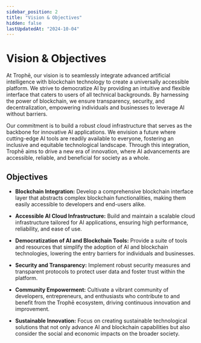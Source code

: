 ```yaml
---
sidebar_position: 2
title: "Vision & Objectives"
hidden: false
lastUpdatedAt: "2024-10-04"
---
```


# Vision & Objectives

At Trophē, our vision is to seamlessly integrate advanced artificial intelligence with blockchain technology to create a universally accessible platform. We strive to democratize AI by providing an intuitive and flexible interface that caters to users of all technical backgrounds. By harnessing the power of blockchain, we ensure transparency, security, and decentralization, empowering individuals and businesses to leverage AI without barriers.

Our commitment is to build a robust cloud infrastructure that serves as the backbone for innovative AI applications. We envision a future where cutting-edge AI tools are readily available to everyone, fostering an inclusive and equitable technological landscape. Through this integration, Trophē aims to drive a new era of innovation, where AI advancements are accessible, reliable, and beneficial for society as a whole.

## Objectives

- **Blockchain Integration:** Develop a comprehensive blockchain interface layer that abstracts complex blockchain functionalities, making them easily accessible to developers and end-users alike.

- **Accessible AI Cloud Infrastructure:** Build and maintain a scalable cloud infrastructure tailored for AI applications, ensuring high performance, reliability, and ease of use.

- **Democratization of AI and Blockchain Tools:** Provide a suite of tools and resources that simplify the adoption of AI and blockchain technologies, lowering the entry barriers for individuals and businesses.

- **Security and Transparency:** Implement robust security measures and transparent protocols to protect user data and foster trust within the platform.

- **Community Empowerment:** Cultivate a vibrant community of developers, entrepreneurs, and enthusiasts who contribute to and benefit from the Trophē ecosystem, driving continuous innovation and improvement.

- **Sustainable Innovation:** Focus on creating sustainable technological solutions that not only advance AI and blockchain capabilities but also consider the social and economic impacts on the broader society.
